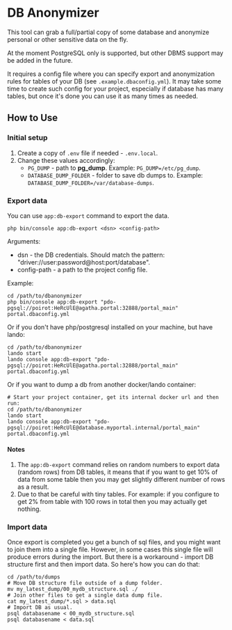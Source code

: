 # DB Anonymizer

This tool can grab a full/partial copy of some database and anonymize personal
or other sensitive data on the fly.

At the moment PostgreSQL only is supported, but other DBMS support may be
added in the future.

It requires a config file where you can specify export and anonymization rules
for tables of your DB (see `.example.dbaconfig.yml`). It may take some time
to create such config for your project, especially if database has many tables,
but once it's done you can use it as many times as needed.

## How to Use

### Initial setup

1. Create a copy of `.env` file if needed - `.env.local`.
2. Change these values accordingly:  
   - `PG_DUMP` - path to **pg_dump**. Example: `PG_DUMP=/etc/pg_dump`.  
   - `DATABASE_DUMP_FOLDER` - folder to save db dumps to. Example: `DATABASE_DUMP_FOLDER=/var/database-dumps`.  

### Export data

You can use `app:db-export` command to export the data. 
```shell
php bin/console app:db-export <dsn> <config-path>
```

Arguments:
- dsn - the DB credentials. Should match the pattern:
  "driver://user:password@host:port/database".
- config-path - a path to the project config file.

Example:
```shell
cd /path/to/dbanonymizer
php bin/console app:db-export "pdo-pgsql://poirot:HeRcUlE@agatha.portal:32888/portal_main" portal.dbaconfig.yml
```

Or if you don't have php/postgresql installed on your machine, but have lando:
```shell
cd /path/to/dbanonymizer
lando start
lando console app:db-export "pdo-pgsql://poirot:HeRcUlE@agatha.portal:32888/portal_main" portal.dbaconfig.yml
```

Or if you want to dump a db from another docker/lando container:
```shell
# Start your project container, get its internal docker url and then run:
cd /path/to/dbanonymizer
lando start
lando console app:db-export "pdo-pgsql://poirot:HeRcUlE@database.myportal.internal/portal_main" portal.dbaconfig.yml
```

#### Notes

1. The `app:db-export` command relies on random numbers to export data (random
   rows) from DB tables, it means that if you want to get 10% of data from some
   table then you may get slightly different number of rows as a result.
2. Due to that be careful with tiny tables. For example: if you configure to get
   2% from table with 100 rows in total then you may actually get nothing.

### Import data

Once export is completed you get a bunch of sql files, and you might want
to join them into a single file. However, in some cases this single file will
produce errors during the import. But there is a workaround - import
DB structure first and then import data. So here's how you can do that:
```shell
cd /path/to/dumps
# Move DB structure file outside of a dump folder. 
mv my_latest_dump/00_mydb_structure.sql ./
# Join other files to get a single data dump file.
cat my_latest_dump/*.sql > data.sql
# Import DB as usual.
psql databasename < 00_mydb_structure.sql
psql databasename < data.sql
```
